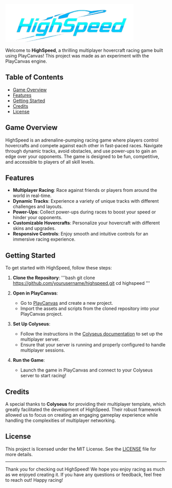 <img src="61e08459-d639-46ae-9867-71ab5432685a-removebg-preview (1) (1).png" alt="Logo" width="400">

Welcome to **HighSpeed**, a thrilling multiplayer hovercraft racing game built using PlayCanvas! This project was made as an experiment with the PlayCanvas engine.

## Table of Contents

- [Game Overview](#game-overview)
- [Features](#features)
- [Getting Started](#getting-started)
- [Credits](#credits)
- [License](#license)

## Game Overview

HighSpeed is an adrenaline-pumping racing game where players control hovercrafts and compete against each other in fast-paced races. Navigate through dynamic tracks, avoid obstacles, and use power-ups to gain an edge over your opponents. The game is designed to be fun, competitive, and accessible to players of all skill levels.

## Features

- **Multiplayer Racing**: Race against friends or players from around the world in real-time.
- **Dynamic Tracks**: Experience a variety of unique tracks with different challenges and layouts.
- **Power-Ups**: Collect power-ups during races to boost your speed or hinder your opponents.
- **Customizable Hovercrafts**: Personalize your hovercraft with different skins and upgrades.
- **Responsive Controls**: Enjoy smooth and intuitive controls for an immersive racing experience.

## Getting Started

To get started with HighSpeed, follow these steps:

1. **Clone the Repository**: 
   '''bash
   git clone https://github.com/yourusername/highspeed.git
   cd highspeed
   '''

2. **Open in PlayCanvas**: 
   - Go to [PlayCanvas](https://playcanvas.com/) and create a new project.
   - Import the assets and scripts from the cloned repository into your PlayCanvas project.

3. **Set Up Colyseus**: 
   - Follow the instructions in the [Colyseus documentation](https://colyseus.io/docs/) to set up the multiplayer server.
   - Ensure that your server is running and properly configured to handle multiplayer sessions.

4. **Run the Game**: 
   - Launch the game in PlayCanvas and connect to your Colyseus server to start racing!

## Credits

A special thanks to **Colyseus** for providing their multiplayer template, which greatly facilitated the development of HighSpeed. Their robust framework allowed us to focus on creating an engaging gameplay experience while handling the complexities of multiplayer networking.

## License

This project is licensed under the MIT License. See the [LICENSE](LICENSE) file for more details.

---

Thank you for checking out HighSpeed! We hope you enjoy racing as much as we enjoyed creating it. If you have any questions or feedback, feel free to reach out! Happy racing!
